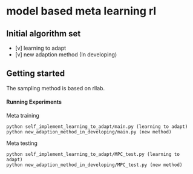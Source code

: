 # model based meta learning rl

## Initial algorithm set

* [v] learning to adapt
* [v] new adaption method (In developing)

## Getting started
The sampling method is based on rllab.

#### Running Experiments
Meta training

```
python self_implement_learning_to_adapt/main.py (learning to adapt)
python new_adaption_method_in_developing/main.py (new method)
```
Meta testing

```
python self_implement_learning_to_adapt/MPC_test.py (learning to adapt)
python new_adaption_method_in_developing/MPC_test.py (new method)
```





